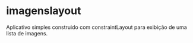 # imagenslayout

Aplicativo simples construido com constraintLayout para exibição de uma lista de imagens.
